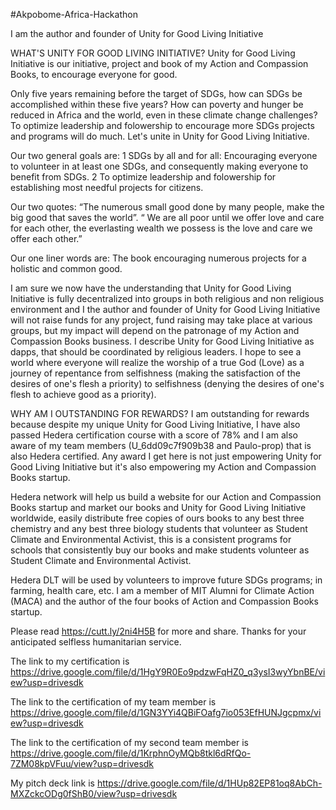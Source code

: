 #Akpobome-Africa-Hackathon

I am the author and founder of Unity for Good Living Initiative

WHAT'S UNITY FOR  GOOD LIVING INITIATIVE?
Unity for Good Living Initiative is our initiative, project and book of my Action and Compassion Books, to encourage everyone for good.

Only five years remaining before the target of SDGs, how can SDGs be accomplished within these five years? How can poverty and hunger be reduced in Africa and the world, even in these climate change challenges? To optimize leadership and folowership to encourage more SDGs projects and programs will do much. Let's unite in Unity for Good Living Initiative.

​Our two general goals are:
1 SDGs by all and for all: Encouraging everyone to volunteer in at least one SDGs, and consequently making everyone to benefit from SDGs.
2 To optimize leadership and folowership for establishing most needful projects for citizens.

Our ​two quotes:
“The numerous small good done by many people, make the big good that saves the world”.
“ We are all poor until we offer love and care for each other, the everlasting wealth we possess is the love and care we offer each other.” ​

Our one ​liner words are:
The book encouraging numerous projects for a holistic and common good.

I am sure we now have the understanding that Unity for Good Living Initiative is fully decentralized into groups in both religious and non religious environment and I the author and founder of Unity for Good Living Initiative will not raise funds for any project, fund raising may take place at various groups, but my impact will depend on the patronage of my Action and Compassion Books business. I describe Unity for Good Living Initiative as dapps, that should be coordinated by religious leaders. I hope to see a world where everyone will realize the worship of a true God (Love) as a journey of repentance from selfishness (making the satisfaction of the desires of one's flesh a priority) to selfishness (denying the desires of one's flesh to achieve good as a priority).

WHY AM I OUTSTANDING FOR REWARDS?
I am outstanding for rewards because despite my unique Unity for Good Living Initiative, I have also passed Hedera certification course with a score of 78% and I am also aware of my team members (U_6dd09c7f909b38 and Paulo-prop) that is also Hedera certified.
Any award I get here is not just empowering Unity for Good Living Initiative ​but it's also empowering my Action and Compassion Books startup.​

Hedera network will help us build a website for our Action and Compassion Books startup and market our books and Unity for Good Living Initiative worldwide, easily distribute free copies of ours books to any best three chemistry and any best three biology students that volunteer as Student Climate and Environmental Activist, this is a consistent programs for schools that consistently buy our books and make students volunteer as Student Climate and Environmental Activist.

Hedera DLT will be used by volunteers to improve future SDGs programs; in farming, health care, etc.
I am a member of MIT Alumni for Climate Action (MACA) and the author of the four books of Action and Compassion Books startup.

Please read https://cutt.ly/2ni4H5B for more and share.
Thanks for your anticipated selfless humanitarian service.

The link to my certification is https://drive.google.com/file/d/1HgY9R0Eo9pdzwFqHZ0_q3ysI3wyYbnBE/view?usp=drivesdk

The link to the certification of my team member is https://drive.google.com/file/d/1GN3YYi4QBiFOafg7io053EfHUNJgcpmx/view?usp=drivesdk

The link to the certification of my second team member is https://drive.google.com/file/d/1KrphnOyMQb8tkl6dRfQo-7ZM08kpVFuu/view?usp=drivesdk

My pitch deck link is https://drive.google.com/file/d/1HUp82EP81oq8AbCh-MXZckcODg0fShB0/view?usp=drivesdk
